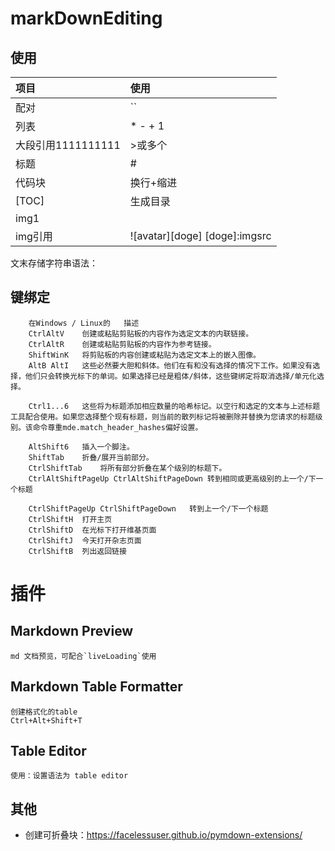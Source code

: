 # markDownEditing

## 使用

| 项目               | 使用                          |
| :----------------- | :---------------------------- |
| 配对               | ``                            |
| 列表               | * - + 1                       |
| 大段引用1111111111 | >或多个                       |
| 标题               | #                             |
| 代码块             | 换行+缩进                     |
| [TOC]              | 生成目录                      |
| img1               | ![]()                         |
| img引用            | ![avatar][doge] [doge]:imgsrc |

文末存储字符串语法：

## 键绑定

~~~note
	在Windows / Linux的   描述
	CtrlAltV    创建或粘贴剪贴板的内容作为选定文本的内联链接。
	CtrlAltR    创建或粘贴剪贴板的内容作为参考链接。
	ShiftWinK   将剪贴板的内容创建或粘贴为选定文本上的嵌入图像。
	AltB AltI   这些必然要大胆和斜体。他们在有和没有选择的情况下工作。如果没有选择，他们只会转换光标下的单词。如果选择已经是粗体/斜体，这些键绑定将取消选择/单元化选择。

	Ctrl1...6   这些将为标题添加相应数量的哈希标记。以空行和选定的文本与上述标题工具配合使用。如果您选择整个现有标题，则当前的散列标记将被删除并替换为您请求的标题级别。该命令尊重mde.match_header_hashes偏好设置。

	AltShift6   插入一个脚注。
	ShiftTab    折叠/展开当前部分。
	CtrlShiftTab    将所有部分折叠在某个级别的标题下。
	CtrlAltShiftPageUp CtrlAltShiftPageDown 转到相同或更高级别的上一个/下一个标题

	CtrlShiftPageUp CtrlShiftPageDown   转到上一个/下一个标题
	CtrlShiftH  打开主页
	CtrlShiftD  在光标下打开维基页面
	CtrlShiftJ  今天打开杂志页面
	CtrlShiftB  列出返回链接
~~~


# 插件

## Markdown Preview

	md 文档预览，可配合`liveLoading`使用

## Markdown Table Formatter

	创建格式化的table
	Ctrl+Alt+Shift+T

## Table Editor

	使用：设置语法为 table editor

## 其他

* 创建可折叠块：https://facelessuser.github.io/pymdown-extensions/